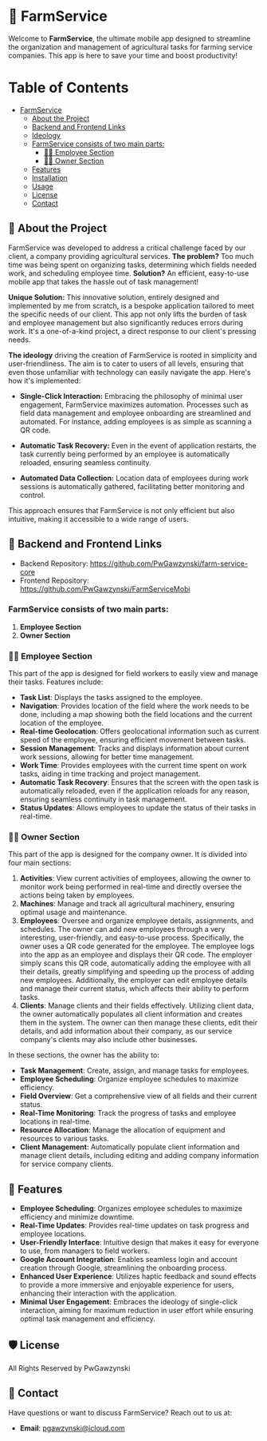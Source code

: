 # 🚜 FarmService

Welcome to **FarmService**, the ultimate mobile app designed to streamline the organization and management of agricultural tasks for farming service companies. This app is here to save your time and boost productivity!

# Table of Contents
- [FarmService](#🚜-farmservice)
  - [About the Project](#🌾-about-the-project)
  - [Backend and Frontend Links](#-backend-and-frontend-links)
  - [Ideology](#-ideology)
  - [FarmService consists of two main parts:](#farmservice-consists-of-two-main-parts)
    - [👩‍🌾 Employee Section](#👩‍🌾-employee-section)
    - [👨‍💼 Owner Section](#👨‍💼-owner-section)
  - [Features](#📲-features)
  - [Installation](#🛠️-installation)
  - [Usage](#🚀-usage)
  - [License](#🛡️-license)
  - [Contact](#📧-contact)


## 🌾 About the Project

FarmService was developed to address a critical challenge faced by our client, a company providing agricultural services. **The problem?** Too much time was being spent on organizing tasks, determining which fields needed work, and scheduling employee time. **Solution?** An efficient, easy-to-use mobile app that takes the hassle out of task management!

**Unique Solution:** This innovative solution, entirely designed and implemented by me from scratch, is a bespoke application tailored to meet the specific needs of our client. This app not only lifts the burden of task and employee management but also significantly reduces errors during work. It's a one-of-a-kind project, a direct response to our client's pressing needs.

**The ideology** driving the creation of FarmService is rooted in simplicity and user-friendliness. The aim is to cater to users of all levels, ensuring that even those unfamiliar with technology can easily navigate the app. Here's how it's implemented:

- **Single-Click Interaction:** Embracing the philosophy of minimal user engagement, FarmService maximizes automation. Processes such as field data management and employee onboarding are streamlined and automated. For instance, adding employees is as simple as scanning a QR code.

- **Automatic Task Recovery:** Even in the event of application restarts, the task currently being performed by an employee is automatically reloaded, ensuring seamless continuity.

- **Automated Data Collection:** Location data of employees during work sessions is automatically gathered, facilitating better monitoring and control.

This approach ensures that FarmService is not only efficient but also intuitive, making it accessible to a wide range of users.

## 🔗 Backend and Frontend Links

- Backend Repository: https://github.com/PwGawzynski/farm-service-core
- Frontend Repository: https://github.com/PwGawzynski/FarmServiceMobi


### FarmService consists of two main parts:
1. **Employee Section**
2. **Owner Section**

### 👩‍🌾 Employee Section

This part of the app is designed for field workers to easily view and manage their tasks. Features include:
- **Task List**: Displays the tasks assigned to the employee.
- **Navigation**: Provides location of the field where the work needs to be done, including a map showing both the field locations and the current location of the employee.
- **Real-time Geolocation**: Offers geolocational information such as current speed of the employee, ensuring efficient movement between tasks.
- **Session Management**: Tracks and displays information about current work sessions, allowing for better time management.
- **Work Time**: Provides employees with the current time spent on work tasks, aiding in time tracking and project management.
- **Automatic Task Recovery**: Ensures that the screen with the open task is automatically reloaded, even if the application reloads for any reason, ensuring seamless continuity in task management. 
- **Status Updates**: Allows employees to update the status of their tasks in real-time.

### 👨‍💼 Owner Section

This part of the app is designed for the company owner. It is divided into four main sections:
1. **Activities**: View current activities of employees, allowing the owner to monitor work being performed in real-time and directly oversee the actions being taken by employees.
2. **Machines**: Manage and track all agricultural machinery, ensuring optimal usage and maintenance.
3. **Employees**: Oversee and organize employee details, assignments, and schedules. The owner can add new employees through a very interesting, user-friendly, and easy-to-use process. Specifically, the owner uses a QR code generated for the employee. The employee logs into the app as an employee and displays their QR code. The employer simply scans this QR code, automatically adding the employee with all their details, greatly simplifying and speeding up the process of adding new employees. Additionally, the employer can edit employee details and manage their current status, which affects their ability to perform tasks.
4. **Clients**: Manage clients and their fields effectively. Utilizing client data, the owner automatically populates all client information and creates them in the system. The owner can then manage these clients, edit their details, and add information about their company, as our service company's clients may also include other businesses.

In these sections, the owner has the ability to:
- **Task Management**: Create, assign, and manage tasks for employees.
- **Employee Scheduling**: Organize employee schedules to maximize efficiency.
- **Field Overview**: Get a comprehensive view of all fields and their current status.
- **Real-Time Monitoring**: Track the progress of tasks and employee locations in real-time.
- **Resource Allocation**: Manage the allocation of equipment and resources to various tasks.
- **Client Management**: Automatically populate client information and manage client details, including editing and adding company information for service company clients.

## 📲 **Features**

- **Employee Scheduling**: Organizes employee schedules to maximize efficiency and minimize downtime.
- **Real-Time Updates**: Provides real-time updates on task progress and employee locations.
- **User-Friendly Interface**: Intuitive design that makes it easy for everyone to use, from managers to field workers.
- **Google Account Integration**: Enables seamless login and account creation through Google, streamlining the onboarding process.
- **Enhanced User Experience**: Utilizes haptic feedback and sound effects to provide a more immersive and enjoyable experience for users, enhancing their interaction with the application.
- **Minimal User Engagement**: Embraces the ideology of single-click interaction, aiming for maximum reduction in user effort while ensuring optimal task management and efficiency.


## 🛡️ License
All Rights Reserved by PwGawzynski

## 📧 Contact

Have questions or want to discuss FarmService? Reach out to us at:
- **Email**: pgawzynski@icloud.com




